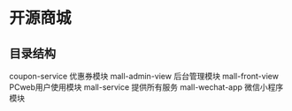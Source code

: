 # 开源商城
## 目录结构
coupon-service 优惠券模块
mall-admin-view  后台管理模块
mall-front-view  PCweb用户使用模块
mall-service     提供所有服务
mall-wechat-app   微信小程序模块